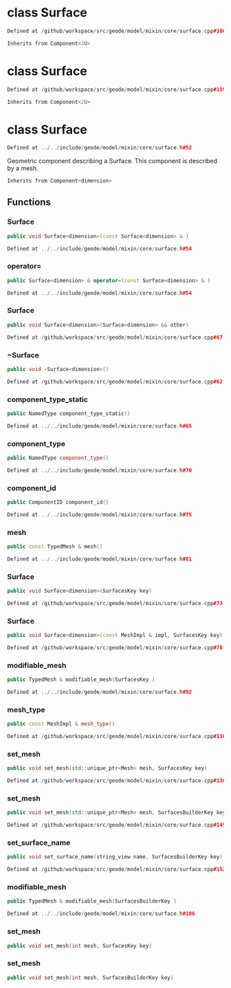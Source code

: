 # class Surface

```cpp
Defined at /github/workspace/src/geode/model/mixin/core/surface.cpp#160
```

```cpp
Inherits from Component<3U>
```



# class Surface

```cpp
Defined at /github/workspace/src/geode/model/mixin/core/surface.cpp#159
```

```cpp
Inherits from Component<2U>
```



# class Surface

```cpp
Defined at ../../include/geode/model/mixin/core/surface.h#52
```

 Geometric component describing a Surface. This component is described by a mesh.



```cpp
Inherits from Component<dimension>
```



## Functions

### Surface

```cpp
public void Surface<dimension>(const Surface<dimension> & )
```

```cpp
Defined at ../../include/geode/model/mixin/core/surface.h#54
```

### operator=

```cpp
public Surface<dimension> & operator=(const Surface<dimension> & )
```

```cpp
Defined at ../../include/geode/model/mixin/core/surface.h#54
```

### Surface

```cpp
public void Surface<dimension>(Surface<dimension> && other)
```

```cpp
Defined at /github/workspace/src/geode/model/mixin/core/surface.cpp#67
```

### ~Surface

```cpp
public void ~Surface<dimension>()
```

```cpp
Defined at /github/workspace/src/geode/model/mixin/core/surface.cpp#62
```

### component_type_static

```cpp
public NamedType component_type_static()
```

```cpp
Defined at ../../include/geode/model/mixin/core/surface.h#65
```

### component_type

```cpp
public NamedType component_type()
```

```cpp
Defined at ../../include/geode/model/mixin/core/surface.h#70
```

### component_id

```cpp
public ComponentID component_id()
```

```cpp
Defined at ../../include/geode/model/mixin/core/surface.h#75
```

### mesh

```cpp
public const TypedMesh & mesh()
```

```cpp
Defined at ../../include/geode/model/mixin/core/surface.h#81
```

### Surface

```cpp
public void Surface<dimension>(SurfacesKey key)
```

```cpp
Defined at /github/workspace/src/geode/model/mixin/core/surface.cpp#73
```

### Surface

```cpp
public void Surface<dimension>(const MeshImpl & impl, SurfacesKey key)
```

```cpp
Defined at /github/workspace/src/geode/model/mixin/core/surface.cpp#78
```

### modifiable_mesh

```cpp
public TypedMesh & modifiable_mesh(SurfacesKey )
```

```cpp
Defined at ../../include/geode/model/mixin/core/surface.h#92
```

### mesh_type

```cpp
public const MeshImpl & mesh_type()
```

```cpp
Defined at /github/workspace/src/geode/model/mixin/core/surface.cpp#110
```

### set_mesh

```cpp
public void set_mesh(std::unique_ptr<Mesh> mesh, SurfacesKey key)
```

```cpp
Defined at /github/workspace/src/geode/model/mixin/core/surface.cpp#138
```

### set_mesh

```cpp
public void set_mesh(std::unique_ptr<Mesh> mesh, SurfacesBuilderKey key)
```

```cpp
Defined at /github/workspace/src/geode/model/mixin/core/surface.cpp#145
```

### set_surface_name

```cpp
public void set_surface_name(string_view name, SurfacesBuilderKey key)
```

```cpp
Defined at /github/workspace/src/geode/model/mixin/core/surface.cpp#152
```

### modifiable_mesh

```cpp
public TypedMesh & modifiable_mesh(SurfacesBuilderKey )
```

```cpp
Defined at ../../include/geode/model/mixin/core/surface.h#106
```

### set_mesh

```cpp
public void set_mesh(int mesh, SurfacesKey key)
```

### set_mesh

```cpp
public void set_mesh(int mesh, SurfacesBuilderKey key)
```



